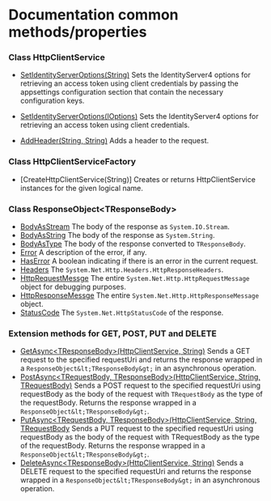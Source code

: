 # Documentation common methods/properties

### Class HttpClientService

- [SetIdentityServerOptions(String)](http://localhost:8080/api/IdentityServer4.Contrib.HttpClientService.HttpClientService.html#IdentityServer4_Contrib_HttpClientService_HttpClientService_SetIdentityServerOptions_System_String_)
Sets the IdentityServer4 options for retrieving an access token using client credentials by passing the appsettings configuration section that contain the necessary configuration keys.
- [SetIdentityServerOptions<TTokenServiceOptions>(IOptions<TTokenServiceOptions>)](http://localhost:8080/api/IdentityServer4.Contrib.HttpClientService.HttpClientService.html#IdentityServer4_Contrib_HttpClientService_HttpClientService_SetIdentityServerOptions__1_Microsoft_Extensions_Options_IOptions___0__)
Sets the IdentityServer4 options for retrieving an access token using client credentials.

- [AddHeader(String, String)](http://localhost:8080/api/IdentityServer4.Contrib.HttpClientService.HttpClientService.html#IdentityServer4_Contrib_HttpClientService_HttpClientService_AddHeader_System_String_System_String_)
Adds a header to the request.

### Class HttpClientServiceFactory
- [CreateHttpClientService(String)]
Creates or returns HttpClientService instances for the given logical name.

### Class ResponseObject&lt;TResponseBody&gt;
- [BodyAsStream](http://localhost:8080/api/IdentityServer4.Contrib.HttpClientService.Models.ResponseObject-1.html#IdentityServer4_Contrib_HttpClientService_Models_ResponseObject_1_BodyAsStream)
The body of the response as `System.IO.Stream`.
- [BodyAsString](http://localhost:8080/api/IdentityServer4.Contrib.HttpClientService.Models.ResponseObject-1.html#IdentityServer4_Contrib_HttpClientService_Models_ResponseObject_1_BodyAsString)
The body of the response as `System.String`.
- [BodyAsType](http://localhost:8080/api/IdentityServer4.Contrib.HttpClientService.Models.ResponseObject-1.html#IdentityServer4_Contrib_HttpClientService_Models_ResponseObject_1_BodyAsType)
The body of the response converted to `TResponseBody`.
- [Error](http://localhost:8080/api/IdentityServer4.Contrib.HttpClientService.Models.ResponseObject-1.html#IdentityServer4_Contrib_HttpClientService_Models_ResponseObject_1_Error)
A description of the error, if any.
- [HasError](http://localhost:8080/api/IdentityServer4.Contrib.HttpClientService.Models.ResponseObject-1.html#IdentityServer4_Contrib_HttpClientService_Models_ResponseObject_1_HasError)
A boolean indicating if there is an error in the current request.
- [Headers](http://localhost:8080/api/IdentityServer4.Contrib.HttpClientService.Models.ResponseObject-1.html#IdentityServer4_Contrib_HttpClientService_Models_ResponseObject_1_Headers)
The `System.Net.Http.Headers.HttpResponseHeaders`.
- [HttpRequestMessge](http://localhost:8080/api/IdentityServer4.Contrib.HttpClientService.Models.ResponseObject-1.html#IdentityServer4_Contrib_HttpClientService_Models_ResponseObject_1_HttpRequestMessge)
The entire `System.Net.Http.HttpRequestMessage` object for debugging purposes.
- [HttpResponseMessge](http://localhost:8080/api/IdentityServer4.Contrib.HttpClientService.Models.ResponseObject-1.html#IdentityServer4_Contrib_HttpClientService_Models_ResponseObject_1_HttpResponseMessage)
The entire `System.Net.Http.HttpResponseMessage` object.
- [StatusCode](http://localhost:8080/api/IdentityServer4.Contrib.HttpClientService.Models.ResponseObject-1.html#IdentityServer4_Contrib_HttpClientService_Models_ResponseObject_1_StatusCode)
The `System.Net.HttpStatusCode` of the response.

### Extension methods for GET, POST, PUT and DELETE
- [GetAsync&lt;TResponseBody&gt;(HttpClientService, String)](http://localhost:8080/api/IdentityServer4.Contrib.HttpClientService.Extensions.HttpClientServiceGetExtensions.html#IdentityServer4_Contrib_HttpClientService_Extensions_HttpClientServiceGetExtensions_GetAsync__1_IdentityServer4_Contrib_HttpClientService_HttpClientService_System_String_)
Sends a GET request to the specified requestUri and returns the response wrapped in a `ResponseObject&lt;TResponseBody&gt;` in an asynchronous operation.
- [PostAsync<TRequestBody, TResponseBody>(HttpClientService, String, TRequestBody)](http://localhost:8080/api/IdentityServer4.Contrib.HttpClientService.Extensions.HttpClientServicePostExtensions.html#IdentityServer4_Contrib_HttpClientService_Extensions_HttpClientServicePostExtensions_PostAsync__2_IdentityServer4_Contrib_HttpClientService_HttpClientService_System_String___0_)
Sends a POST request to the specified requestUri using requestBody as the body of the request with `TRequestBody` as the type of the requestBody. Returns the response wrapped in a `ResponseObject&lt;TResponseBody&gt;`.
- [PutAsync<TRequestBody, TResponseBody>(HttpClientService, String, TRequestBody](http://localhost:8080/api/IdentityServer4.Contrib.HttpClientService.Extensions.HttpClientServicePutExtensions.html#IdentityServer4_Contrib_HttpClientService_Extensions_HttpClientServicePutExtensions_PutAsync__2_IdentityServer4_Contrib_HttpClientService_HttpClientService_System_String___0_)
Sends a PUT request to the specified requestUri using requestBody as the body of the request with TRequestBody as the type of the requestBody. Returns the response wrapped in a `ResponseObject&lt;TResponseBody&gt;`.
- [DeleteAsync&lt;TResponseBody&gt;(HttpClientService, String)](http://localhost:8080/api/IdentityServer4.Contrib.HttpClientService.Extensions.HttpClientServiceDeleteExtensions.html#IdentityServer4_Contrib_HttpClientService_Extensions_HttpClientServiceDeleteExtensions_DeleteAsync__1_IdentityServer4_Contrib_HttpClientService_HttpClientService_System_String_)
Sends a DELETE request to the specified requestUri and returns the response wrapped in a `ResponseObject&lt;TResponseBody&gt;` in an asynchronous operation.
